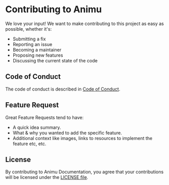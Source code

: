 # Contributing to Animu

We love your input! We want to make contributing to this project as easy as possible, whether it's:

- Submitting a fix
- Reporting an issue
- Becoming a maintainer
- Proposing new features
- Discussing the current state of the code

## Code of Conduct

The code of conduct is described in [Code of Conduct](CODE_OF_CONDUCT.md).

## Feature Request

Great Feature Requests tend to have:

- A quick idea summary.
- What & why you wanted to add the specific feature.
- Additional context like images, links to resources to implement the feature etc, etc.

## License

By contributing to Animu Documentation, you agree that your contributions will be licensed
under the [LICENSE file](LICENSE.md).
